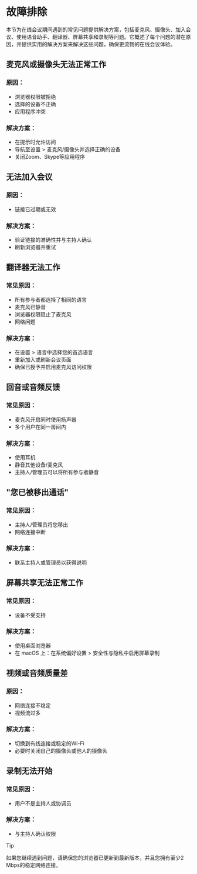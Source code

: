 # 故障排除

本节为在线会议期间遇到的常见问题提供解决方案，包括麦克风、摄像头、加入会议、使用语音助手、翻译器、屏幕共享和录制等问题。它概述了每个问题的潜在原因，并提供实用的解决方案来解决这些问题，确保更流畅的在线会议体验。

## 麦克风或摄像头无法正常工作

### 原因：

- 浏览器权限被拒绝
- 选择的设备不正确
- 应用程序冲突

### 解决方案：

- 在提示时允许访问
- 导航至设置 > 麦克风/摄像头并选择正确的设备
- 关闭Zoom、Skype等应用程序

## 无法加入会议

### 原因：

- 链接已过期或无效

### 解决方案：

- 验证链接的准确性并与主持人确认
- 刷新浏览器并重试

## 翻译器无法工作

### 常见原因：

- 所有参与者都选择了相同的语言
- 麦克风已静音
- 浏览器权限阻止了麦克风
- 网络问题

### 解决方案：

- 在设置 > 语言中选择您的首选语言
- 重新加入或刷新会议页面
- 确保已授予并启用麦克风访问权限

## 回音或音频反馈

### 常见原因：

- 麦克风开启同时使用扬声器
- 多个用户在同一房间内

### 解决方案：

- 使用耳机
- 静音其他设备/麦克风
- 主持人/管理员可以将所有参与者静音

## "您已被移出通话"

### 常见原因：

- 主持人/管理员将您移出
- 网络连接中断

### 解决方案：

- 联系主持人或管理员以获得说明

## 屏幕共享无法正常工作

### 常见原因：

- 设备不受支持

### 解决方案：

- 使用桌面浏览器
- 在 macOS 上：在系统偏好设置 > 安全性与隐私中启用屏幕录制

## 视频或音频质量差

### 原因：

- 网络连接不稳定
- 视频流过多

### 解决方案：

- 切换到有线连接或稳定的Wi-Fi
- 必要时关闭自己的摄像头或他人的摄像头

## 录制无法开始

### 常见原因：

- 用户不是主持人或协调员

### 解决方案：

- 与主持人确认权限

> [!TIP]
> 如果您继续遇到问题，请确保您的浏览器已更新到最新版本，并且您拥有至少2 Mbps的稳定网络连接。